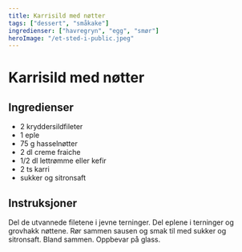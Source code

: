 ```yaml
---
title: Karrisild med nøtter
tags: ["dessert", "småkake"]
ingredienser: ["havregryn", "egg", "smør"]
heroImage: "/et-sted-i-public.jpeg"
---
```


# Karrisild med nøtter

## Ingredienser

- 2 kryddersildfileter
- 1 eple
- 75 g hasselnøtter
- 2 dl creme fraiche
- 1/2 dl lettrømme eller kefir
- 2 ts karri
- sukker og sitronsaft

## Instruksjoner

Del de utvannede filetene i jevne terninger. Del eplene i terninger og grovhakk nøttene. Rør sammen sausen og smak til med sukker og sitronsaft. Bland sammen. Oppbevar på glass.
